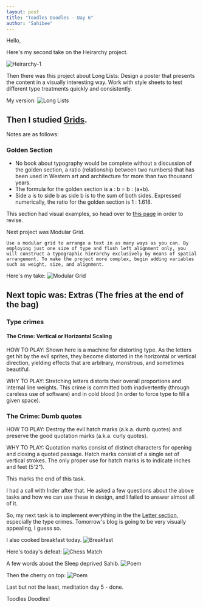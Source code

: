 ```yaml
---
layout: post
title: "Toodles Doodles - Day 6"
author: "Sahibee"
---
```


Hello,

Here's my second take on the Heirarchy project.

![Heirarchy-1](../images/july/heirarchy-1.png)

Then there was this project about Long Lists:
Design a poster that presents the content in a visually interesting way. Work with style sheets to test different type treatments quickly and consistently.

My version:
![Long Lists](../images/july/long-lists.png)

## Then I studied [Grids](https://web.archive.org/web/20161014001909/http://thinkingwithtype.com/contents/grid).

Notes are as follows:

### Golden Section

- No book about typography would be complete without a discussion of the golden section, a ratio (relationship between two numbers) that has been used in Western art and architecture for more than two thousand years.
- The formula for the golden section is a : b = b : (a+b).
- Side a is to side b as side b is to the sum of both sides. Expressed numerically, the ratio for the golden section is 1 : 1.618.

This section had visual examples, so head over to [this page](https://web.archive.org/web/20161014001909/http://thinkingwithtype.com/contents/grid) in order to revise.

Next project was Modular Grid.

`Use a modular grid to arrange a text in as many ways as you can. By employing just one size of type and flush left alignment only, you will construct a typographic hierarchy exclusively by means of spatial arrangement. To make the project more complex, begin adding variables such as weight, size, and alignment.`

Here's my take:
![Modular Grid](../images/july/modular-grids.png)

## Next topic was: Extras (The fries at the end of the bag)

### Type crimes

#### The Crime: Vertical or Horizontal Scaling

HOW TO PLAY: Shown here is a machine for distorting type. As the letters get hit by the evil sprites, they become distorted in the horizontal or vertical direction, yielding effects that are arbitrary, monstrous, and sometimes beautiful.

WHY TO PLAY: Stretching letters distorts their overall proportions and internal line weights. This crime is committed both inadvertently (through careless use of software) and in cold blood (in order to force type to fill a given space).

### The Crime: Dumb quotes

HOW TO PLAY: Destroy the evil hatch marks (a.k.a. dumb quotes) and preserve the good quotation marks (a.k.a. curly quotes).

WHY TO PLAY: Quotation marks consist of distinct characters for opening and closing a quoted passage. Hatch marks consist of a single set of vertical strokes. The only proper use for hatch marks is to indicate inches and feet (5'2").

This marks the end of this task.

I had a call with Inder after that. He asked a few questions about the above tasks and how we can use these in design, and I failed to answer almost all of it.

So, my next task is to implement everything in the the [Letter section](https://web.archive.org/web/20161011001342/http://www.thinkingwithtype.com/contents/letter), especially the type crimes.
Tomorrow's blog is going to be very visually appealing, I guess so.

I also cooked breakfast today.
![Breakfast](../images/july/breakfast-1.png)

Here's today's defeat:
![Chess Match](../images/july/match-1.png)

A few words about the Sleep deprived Sahib.
![Poem](../images/july/poem-1-sufyan.png)

Then the cherry on top:
![Poem](../images/july/poem-2-sufyan.png)

Last but not the least, meditation day 5 - done.

Toodles Doodles!
